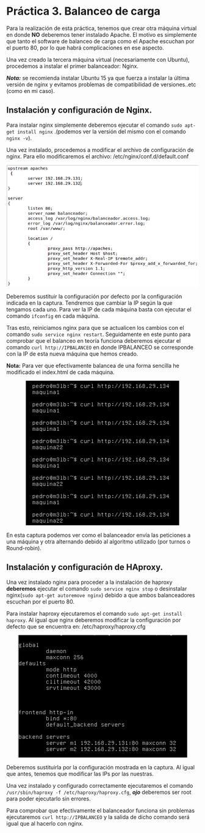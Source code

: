 # Práctica 3. Balanceo de carga

Para la realización de esta práctica, tenemos que crear otra máquina virtual
en donde **NO** deberemos tener instalado Apache. El motivo es simplemente que
tanto el software de balanceo de carga como el Apache escuchan por el puerto 80,
por lo que habrá complicaciones en ese aspecto.

Una vez creado la tercera máquina virtual (necesariamente con Ubuntu), procedemos
a instalar el primer balanceador: Nginx.

***Nota:*** se recomienda instalar Ubuntu 15 ya que fuerza a instalar la última versión de
nginx y evitamos problemas de compatibilidad de versiones..etc (como en mi caso).

## Instalación y configuración de Nginx.

  Para instalar nginx simplemente deberemos ejecutar el comando `sudo apt-get install nginx`
.(podemos ver la versión del mismo con el comando `nginx -v`).

Una vez instalado, procedemos a modificar el archivo de configuración de nginx.
Para ello modificaremos el archivo: /etc/nginx/conf.d/default.conf

<p align="center">
    <img src="https://github.com/viictorvm/Servidores-de-Altas-Prestaciones/blob/master/Practicas/Pract3/capturas/nginxconf.png" />
</p>

Deberemos sustituir la configuración por defecto por la configuración  indicada en la captura. Tendremos que cambiar la IP según la que tengamos
cada uno. Para ver la IP de cada máquina basta con ejecutar el comando `ifconfig`
en cada máquina.

Tras esto, reiniciamos nginx para que se actualicen los cambios con el comando
`sudo service nginx restart`. Seguidamente en este punto para comprobar que el balanceo
en teoría funciona deberemos ejecutar el comando `curl http://IPBALANCEO` en donde IPBALANCEO
se corresponde con la IP de esta nueva máquina que hemos creado.

**Nota:** Para ver que efectivamente balancea de una forma sencilla he modificado el index.html
de cada máquina.

<p align="center">
    <img src="https://github.com/viictorvm/Servidores-de-Altas-Prestaciones/blob/master/Practicas/Pract3/capturas/comprobacion.png" />
</p>

En esta captura podemos ver como el balanceador envía las peticiones a una máquina y otra
alternando debido al algoritmo utilizado (por turnos o Round-robin).


## Instalación y configuración de HAproxy.

Una vez instalado nginx para proceder a la instalación de haproxy **deberemos** ejecutar el
comando `sudo service nginx stop` o desinstalar nginx(`sudo apt-get autoremove nginx`) debido a que ambos balanceadores
escuchan por el puerto 80.


Para instalar haproxy ejecutaremos el comando `sudo apt-get install haproxy`.
Al igual que nginx deberemos modificar la configuración por defecto que se encuentra
en: /etc/haproxy/haproxy.cfg

<p align="center">
    <img src="https://github.com/viictorvm/Servidores-de-Altas-Prestaciones/blob/master/Practicas/Pract3/capturas/haproxyconf.png" />
</p>

Deberemos sustituirla por la configuración mostrada en la captura. Al igual que antes,
tenemos que modificar las IPs por las nuestras.

Una vez instalado y configurado correctamente ejecutaremos el comando `/usr/sbin/haproxy -f /etc/haproxy/haproxy.cfg`, ***ojo*** deberemos ser root para poder ejecutarlo sin errores.

Para comprobar que efectivamente el balanceador funciona sin problemas ejecutaremos `curl http://IPBALANCEO` y la salida
de dicho comando será igual que al hacerlo con nginx.
